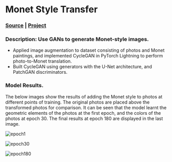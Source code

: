 # Monet Style Transfer

### [Source](https://www.kaggle.com/competitions/gan-getting-started) | [Project](https://www.kaggle.com/code/chongzhenjie/monet-style-transfer-cyclegan-pytorch-lightning)

### Description: Use GANs to generate Monet-style images.

* Applied image augmentation to dataset consisting of photos and Monet paintings, and implemented CycleGAN in PyTorch Lightning to perform photo-to-Monet translation.
* Built CycleGAN using generators with the U-Net architecture, and PatchGAN discriminators. 

### Model Results.

The below images show the results of adding the Monet style to photos at different points of training. The original photos are placed above the transformed photos for comparison. It can be seen that the model learnt the geometric elements of the photos at the first epoch, and the colors of the photos at epoch 30. The final results at epoch 180 are displayed in the last image.

![epoch1](https://user-images.githubusercontent.com/77932796/226842135-5e5bca8b-5876-4286-a757-8e9a1bc87093.png)

![epoch30](https://user-images.githubusercontent.com/77932796/226842403-36792c39-2955-41ad-a7e4-015815317dd2.png)

![epoch180](https://user-images.githubusercontent.com/77932796/226842158-dd469fbc-1812-4892-8be0-02e34d50eb53.png)
